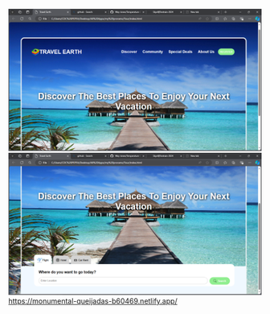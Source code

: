![alt text](<Screenshot (18).png>)
![alt text](<Screenshot (19).png>)
https://monumental-queijadas-b60469.netlify.app/
